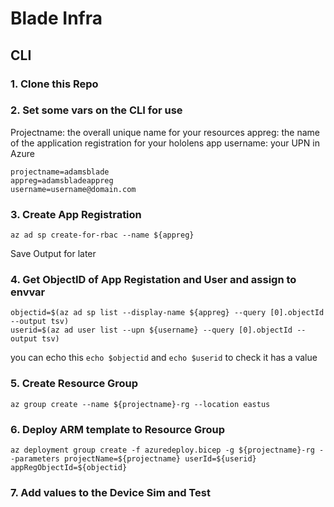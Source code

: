 # Blade Infra 


## CLI
### 1. Clone this Repo

### 2. Set some vars on the CLI for use
Projectname: the overall unique name for your resources
appreg: the name of the application registration for your hololens app
username: your UPN in Azure


```
projectname=adamsblade
appreg=adamsbladeappreg
username=username@domain.com
```

### 3. Create App Registration
`az ad sp create-for-rbac --name ${appreg}`


Save Output for later

### 4. Get ObjectID of App Registation and User and assign to envvar
```
objectid=$(az ad sp list --display-name ${appreg} --query [0].objectId --output tsv)
userid=$(az ad user list --upn ${username} --query [0].objectId --output tsv)
```
you can echo this `echo $objectid` and `echo $userid` to check it has a value


### 5. Create Resource Group
`az group create --name ${projectname}-rg --location eastus`

### 6. Deploy ARM template to Resource Group
`az deployment group create -f azuredeploy.bicep -g ${projectname}-rg --parameters projectName=${projectname} userId=${userid} appRegObjectId=${objectid}`

### 7. Add values to the Device Sim and Test
